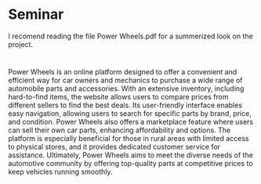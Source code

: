 # Seminar
I recomend reading the file Power Wheels.pdf for a summerized look on the project.
#
Power Wheels is an online platform designed to offer a convenient and efficient way for car owners and mechanics to purchase a wide range of automobile parts and accessories. With an extensive inventory, including hard-to-find items, the website allows users to compare prices from different sellers to find the best deals. Its user-friendly interface enables easy navigation, allowing users to search for specific parts by brand, price, and condition. Power Wheels also offers a marketplace feature where users can sell their own car parts, enhancing affordability and options. The platform is especially beneficial for those in rural areas with limited access to physical stores, and it provides dedicated customer service for assistance. Ultimately, Power Wheels aims to meet the diverse needs of the automotive community by offering top-quality parts at competitive prices to keep vehicles running smoothly.
